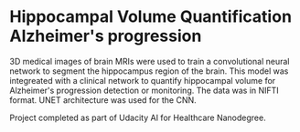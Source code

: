 # Hippocampal Volume Quantification Alzheimer's progression

3D medical images of brain MRIs were used to train a convolutional neural network to segment the hippocampus region of the brain. This model was integreated with a clinical network to quantify hippocampal volume for Alzheimer's progression detection or monitoring.
The data was in NIFTI format. UNET architecture was used for the CNN. 

Project completed as part of Udacity AI for Healthcare Nanodegree.
